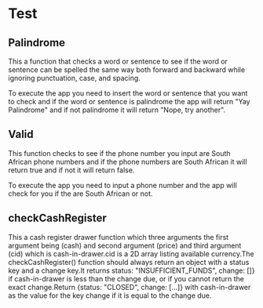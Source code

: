 # Test

## Palindrome 

This a function that checks a word or sentence to see if the word or sentence can be spelled the same way both forward and backward while ignoring punctuation, case, and spacing.

To execute the app you need to insert the word  or sentence that you want to check and if the word or sentence is palindrome the app will return "Yay Palindrome" and if not palindrome it will return "Nope, try another".

## Valid 

This function checks to see if the phone number you input are South African phone numbers and if the phone numbers are South African it will return true and if not it will return false.

To execute the app you need to input a phone number and the app will check for you if the are South African or not.

## checkCashRegister

This a cash register drawer function  which three arguments the first argument being (cash) and second argument (price) and third argument (cid) which is cash-in-drawer.cid is a 2D array listing available currency.The checkCashRegister() function should always return an object with a status key and a change key.It returns status: "INSUFFICIENT_FUNDS", change: []} if cash-in-drawer is less than the change due, or if you cannot return the exact change.Return {status: "CLOSED", change: [...]} with cash-in-drawer as the value for the key change if it is equal to the change due.
